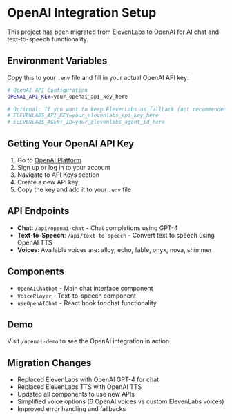# OpenAI Integration Setup

This project has been migrated from ElevenLabs to OpenAI for AI chat and text-to-speech functionality.

## Environment Variables

Copy this to your `.env` file and fill in your actual OpenAI API key:

```bash
# OpenAI API Configuration
OPENAI_API_KEY=your_openai_api_key_here

# Optional: If you want to keep ElevenLabs as fallback (not recommended)
# ELEVENLABS_API_KEY=your_elevenlabs_api_key_here
# ELEVENLABS_AGENT_ID=your_elevenlabs_agent_id_here
```

## Getting Your OpenAI API Key

1. Go to [OpenAI Platform](https://platform.openai.com/)
2. Sign up or log in to your account
3. Navigate to API Keys section
4. Create a new API key
5. Copy the key and add it to your `.env` file

## API Endpoints

- **Chat**: `/api/openai-chat` - Chat completions using GPT-4
- **Text-to-Speech**: `/api/text-to-speech` - Convert text to speech using OpenAI TTS
- **Voices**: Available voices are: alloy, echo, fable, onyx, nova, shimmer

## Components

- `OpenAIChatbot` - Main chat interface component
- `VoicePlayer` - Text-to-speech component  
- `useOpenAIChat` - React hook for chat functionality

## Demo

Visit `/openai-demo` to see the OpenAI integration in action.

## Migration Changes

- Replaced ElevenLabs with OpenAI GPT-4 for chat
- Replaced ElevenLabs TTS with OpenAI TTS
- Updated all components to use new APIs
- Simplified voice options (6 OpenAI voices vs custom ElevenLabs voices)
- Improved error handling and fallbacks
